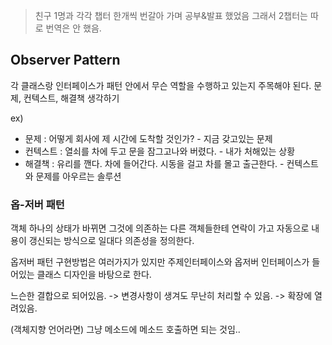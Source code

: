 > 친구 1명과 각각 챕터 한개씩 번갈아 가며 공부&발표 했었음
> 그래서 2챕터는 따로 번역은 안 했음.

## Observer Pattern
각 클래스랑 인터페이스가 패턴 안에서 무슨 역할을 수행하고 있는지 주목해야 된다.
문제, 컨텍스트, 해결책 생각하기

ex)
- 문제 : 어떻게 회사에 제 시간에 도착할 것인가? - 지금 갖고있는 문제
- 컨텍스트 : 열쇠를 차에 두고 문을 잠그고나와 버렸다. - 내가 처해있는 상황
- 해결책 : 유리를 깬다. 차에 들어간다. 시동을 걸고 차를 몰고 출근한다. - 컨텍스트와 문제를 아우르는 솔루션

### 옵-저버 패턴

객체 하나의 상태가 바뀌면 그것에 의존하는 다른 객체들한테 연락이 가고 자동으로 내용이 갱신되는 방식으로 일대다 의존성을 정의한다.

옵저버 패턴 구현방법은 여러가지가 있지만 주제인터페이스와 옵저버 인터페이스가 들어있는 클래스 디자인을 바탕으로 한다.  

느슨한 결합으로 되어있음. -> 변경사항이 생겨도 무난히 처리할 수 있음. -> 확장에 열려있음.

(객체지향 언어라면) 그냥 메소드에 메소드 호출하면 되는 것임..
